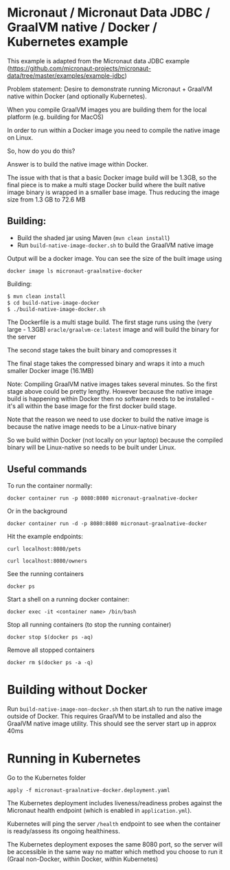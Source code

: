 # Micronaut / Micronaut Data JDBC / GraalVM native / Docker / Kubernetes example

This example is adapted from the Micronaut data JDBC example (https://github.com/micronaut-projects/micronaut-data/tree/master/examples/example-jdbc)

Problem statement:
Desire to demonstrate running Micronaut + GraalVM native within Docker (and optionally Kubernetes).

When you compile GraalVM images you are building them for the local platform (e.g. building for MacOS)

In order to run within a Docker image you need to compile the native image on Linux.

So, how do you do this?

Answer is to build the native image within Docker.

The issue with that is that a basic Docker image build will be 1.3GB, so the final piece is to make a multi stage Docker build where the built native image binary is wrapped in a smaller base image.  Thus reducing the image size from 1.3 GB to 72.6 MB

## Building:
* Build the shaded jar using Maven (`mvn clean install`)
* Run `build-native-image-docker.sh` to build the GraalVM native image

Output will be a docker image.  You can see the size of the built image using

`docker image ls micronaut-graalnative-docker`

Building:
```bash
$ mvn clean install 
$ cd build-native-image-docker
$ ./build-native-image-docker.sh
```

The Dockerfile is a multi stage build.
The first stage runs using the (very large - 1.3GB) `oracle/graalvm-ce:latest` image and will build the binary for the server

The second stage takes the built binary and comopresses it

The final stage takes the compressed binary and wraps it into a much smaller Docker image (16.1MB)

Note: Compiling GraalVM native images takes several minutes.  So the first stage above could be pretty lengthy.
However because the native image build is happening within Docker then no software needs to be installed - it's all within the base image for the first docker build stage.


Note that the reason we need to use docker to build the native image is because the native image needs to be a Linux-native binary

So we build within Docker (not locally on your laptop) because the compiled binary will be Linux-native so needs to be built under Linux.  
  

## Useful commands
To run the container normally:

`docker container run -p 8080:8080 micronaut-graalnative-docker`


Or in the background

`docker container run -d -p 8080:8080 micronaut-graalnative-docker`

Hit the example endpoints:

`curl localhost:8080/pets`

`curl localhost:8080/owners`


See the running containers

`docker ps`

Start a shell on a running docker container: 

`docker exec -it <container name> /bin/bash`

Stop all running containers (to stop the running container)

`docker stop $(docker ps -aq)`

Remove all stopped containers

`docker rm $(docker ps -a -q)`


# Building without Docker
Run `build-native-image-non-docker.sh` then start.sh to run the native image outside of Docker.
This requires GraalVM to be installed and also the GraalVM native image utility.
This should see the server start up in approx 40ms


# Running in Kubernetes
Go to the Kubernetes folder

`apply -f micronaut-graalnative-docker.deployment.yaml`

The Kubernetes deployment includes liveness/readiness probes against the Micronaut health endpoint (which is enabled in `application.yml`).

Kubernetes will ping the server `/health` endpoint to see when the container is ready/assess its ongoing healthiness.

The Kubernetes deployment exposes the same 8080 port, so the server will be accessible in the same way no matter which method you choose to run it (Graal non-Docker, within Docker, within Kubernetes)
